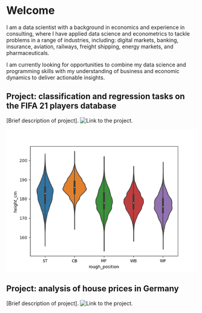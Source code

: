 # Welcome

I am a data scientist with a background in economics and experience in consulting, where I have applied data
science and econometrics to tackle problems in a range of industries, including: digital markets,
banking, insurance, aviation, railways, freight shipping, energy markets, and pharmaceuticals.

I am currently looking for opportunities to combine my data science and programming skills with my
understanding of business and economic dynamics to deliver actionable insights.

## Project: classification and regression tasks on the FIFA 21 players database

[Brief description of project]. ![Link to the project.](/project_fifa21)

![](/images/fifa_height_by_position.png)


## Project: analysis of house prices in Germany

[Brief description of project]. ![Link to the project.](https://github.com/lucagre89/lucagre89.github.io/tree/main/project_house_prices)
